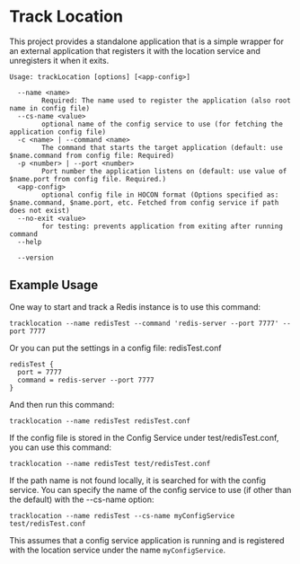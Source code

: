 Track Location
==============

This project provides a standalone application that is a simple wrapper for an external application that
registers it with the location service and unregisters it when it exits.

```
Usage: trackLocation [options] [<app-config>]

  --name <name>
        Required: The name used to register the application (also root name in config file)
  --cs-name <value>
        optional name of the config service to use (for fetching the application config file)
  -c <name> | --command <name>
        The command that starts the target application (default: use $name.command from config file: Required)
  -p <number> | --port <number>
        Port number the application listens on (default: use value of $name.port from config file. Required.)
  <app-config>
        optional config file in HOCON format (Options specified as: $name.command, $name.port, etc. Fetched from config service if path does not exist)
  --no-exit <value>
        for testing: prevents application from exiting after running command
  --help

  --version
 ```

Example Usage
-------------

One way to start and track a Redis instance is to use this command:

    tracklocation --name redisTest --command 'redis-server --port 7777' --port 7777

Or you can put the settings in a config file: redisTest.conf

```
redisTest {
  port = 7777
  command = redis-server --port 7777
}
```

And then run this command:

    tracklocation --name redisTest redisTest.conf

If the config file is stored in the Config Service under test/redisTest.conf, you can use this command:

    tracklocation --name redisTest test/redisTest.conf

If the path name is not found locally, it is searched for with the config service.
You can specify the name of the config service to use (if other than the default) with the --cs-name option:

    tracklocation --name redisTest --cs-name myConfigService test/redisTest.conf

This assumes that a config service application is running and is registered with the location
service under the name `myConfigService`.